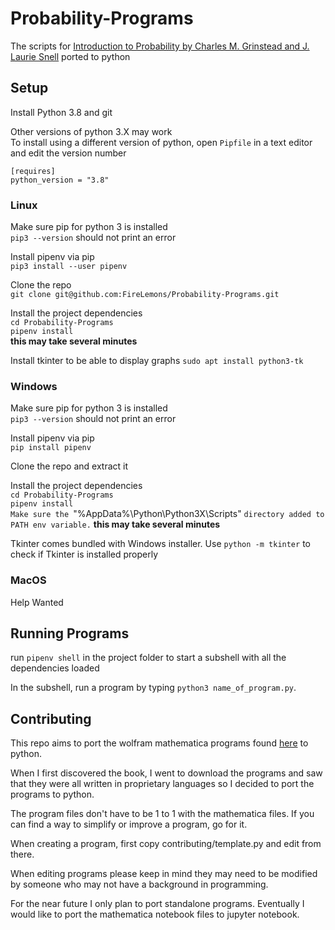 # Probability-Programs
The scripts for [Introduction to Probability by Charles M. Grinstead and J. Laurie Snell](http://www.dartmouth.edu/~chance/teaching_aids/books_articles/probability_book/book.html) ported to python  
  
## Setup
Install Python 3.8 and git  
  
Other versions of python 3.X may work  
To install using a different version of python, open `Pipfile` in a text editor and edit the version number  

    [requires]
    python_version = "3.8"

### Linux
Make sure pip for python 3 is installed  
`pip3 --version` should not print an error  
  
Install pipenv via pip  
`pip3 install --user pipenv`  

Clone the repo  
`git clone git@github.com:FireLemons/Probability-Programs.git`  
  
Install the project dependencies  
`cd Probability-Programs`  
`pipenv install`  
**this may take several minutes**

Install tkinter to be able to display graphs
`sudo apt install python3-tk`

### Windows  
Make sure pip for python 3 is installed  
`pip3 --version` should not print an error  
  
Install pipenv via pip  
`pip install pipenv`  

Clone the repo and extract it

Install the project dependencies  
`cd Probability-Programs`  
`pipenv install`  
`Make sure the `"%AppData%\Python\Python3X\Scripts" `directory added to PATH env variable.`
**this may take several minutes**

Tkinter comes bundled with Windows installer. Use `python -m tkinter` to check if Tkinter is installed properly
  
### MacOS  
Help Wanted  
  
## Running Programs  
run `pipenv shell` in the project folder to start a subshell with all the dependencies loaded  
  
In the subshell, run a program by typing `python3 name_of_program.py`.  

## Contributing  
This repo aims to port the wolfram mathematica programs found [here](http://www.dartmouth.edu/~chance/teaching_aids/books_articles/probability_book/BookAlgorithms.html) to python.  
  
When I first discovered the book, I went to download the programs and saw that they were all written in proprietary languages so I decided to port the programs to python.  
  
The program files don't have to be 1 to 1 with the mathematica files. If you can find a way to simplify or improve a program, go for it.  
  
When creating a program, first copy contributing/template.py and edit from there.
  
When editing programs please keep in mind they may need to be modified by someone who may not have a background in programming.  
  
For the near future I only plan to port standalone programs. Eventually I would like to port the mathematica notebook files to jupyter notebook.
